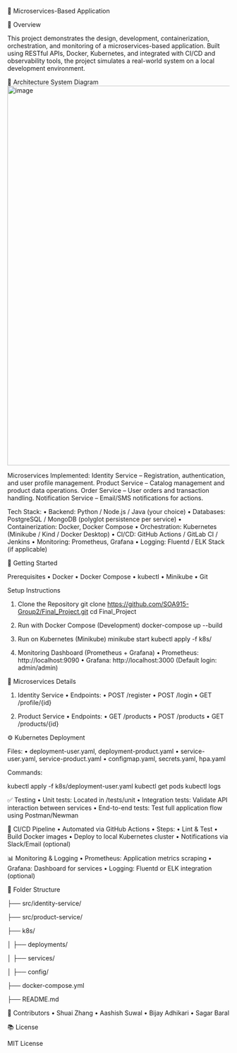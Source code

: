 🧩 Microservices-Based Application

📌 Overview

This project demonstrates the design, development, containerization, orchestration, and monitoring of a microservices-based application. Built using RESTful APIs, Docker, Kubernetes, and integrated with CI/CD and observability tools, the project simulates a real-world system on a local development environment.

🧱 Architecture
System Diagram
<img width="1032" height="859" alt="image" src="https://github.com/user-attachments/assets/1694d31d-ac40-4514-b1f4-cff03556370e" />



Microservices Implemented:
	Identity Service – Registration, authentication, and user profile management.
 	Product Service – Catalog management and product data operations.
  	Order Service – User orders and transaction handling.
   	Notification Service – Email/SMS notifications for actions.

Tech Stack:
	•	Backend: Python / Node.js / Java (your choice)
	•	Databases: PostgreSQL / MongoDB (polyglot persistence per service)
	•	Containerization: Docker, Docker Compose
	•	Orchestration: Kubernetes (Minikube / Kind / Docker Desktop)
	•	CI/CD: GitHub Actions / GitLab CI / Jenkins
	•	Monitoring: Prometheus, Grafana
	•	Logging: Fluentd / ELK Stack (if applicable)

🚀 Getting Started

Prerequisites
	•	Docker
	•	Docker Compose
	•	kubectl
	•	Minikube
	•	Git

Setup Instructions

1.	Clone the Repository
   git clone https://github.com/SOA915-Group2/Final_Project.git
   cd Final_Project

2.	Run with Docker Compose (Development)
   docker-compose up --build

3.	Run on Kubernetes (Minikube)
   minikube start
   kubectl apply -f k8s/

4.	Monitoring Dashboard (Prometheus + Grafana)
	•	Prometheus: http://localhost:9090
	•	Grafana: http://localhost:3000 (Default login: admin/admin)

🔧 Microservices Details

1. Identity Service
	•	Endpoints:
	•	POST /register
	•	POST /login
	•	GET /profile/{id}

2. Product Service
	•	Endpoints:
	•	GET /products
	•	POST /products
	•	GET /products/{id}



⚙️ Kubernetes Deployment

Files:
	•	deployment-user.yaml, deployment-product.yaml
	•	service-user.yaml, service-product.yaml
	•	configmap.yaml, secrets.yaml, hpa.yaml

Commands:

kubectl apply -f k8s/deployment-user.yaml
kubectl get pods
kubectl logs <pod-name>

✅ Testing
	•	Unit tests: Located in /tests/unit
	•	Integration tests: Validate API interaction between services
	•	End-to-end tests: Test full application flow using Postman/Newman

🔄 CI/CD Pipeline
	•	Automated via GitHub Actions
	•	Steps:
	•	Lint & Test
	•	Build Docker images
	•	Deploy to local Kubernetes cluster
	•	Notifications via Slack/Email (optional)

📊 Monitoring & Logging
	•	Prometheus: Application metrics scraping
	•	Grafana: Dashboard for services
	•	Logging: Fluentd or ELK integration (optional)

📂 Folder Structure

├── src/identity-service/

├── src/product-service/

├── k8s/

│   ├── deployments/

│   ├── services/

│   ├── config/

├── docker-compose.yml

├── README.md

👥 Contributors
	•	Shuai Zhang
	•	Aashish Suwal
	•	Bijay Adhikari
	•	Sagar Baral

📚 License

MIT License
